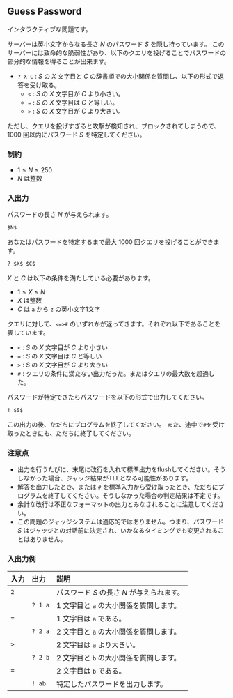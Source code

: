 ## Guess Password

インタラクティブな問題です。

サーバーは英小文字からなる長さ $N$ のパスワード $S$ を隠し持っています。
このサーバーには致命的な脆弱性があり、以下のクエリを投げることでパスワードの部分的な情報を得ることが出来ます。

- `? X C` : $S$ の $X$ 文字目と $C$ の辞書順での大小関係を質問し、以下の形式で返答を受け取る。
    - `<` : $S$ の $X$ 文字目が $C$ より小さい。
    - `=` : $S$ の $X$ 文字目は $C$ と等しい。
    - `>` : $S$ の $X$ 文字目が $C$ より大きい。

ただし、クエリを投げすぎると攻撃が検知され、ブロックされてしまうので、$1000$ 回以内にパスワード $S$ を特定してください。

### 制約

- $1 \le N \le 250$
- $N$ は整数

### 入出力

パスワードの長さ $N$ が与えられます。
```md
$N$
```

あなたはパスワードを特定するまで最大 $1000$ 回クエリを投げることができます。
```md
? $X$ $C$
```
$X$ と $C$ は以下の条件を満たしている必要があります。
- $1 \le X \le N$
- $X$ は整数
- $C$ は `a` から `z` の英小文字1文字

クエリに対して、`<=>#` のいずれかが返ってきます。それぞれ以下であることを表しています。
- `<` : $S$ の $X$ 文字目が $C$ より小さい
- `=` : $S$ の $X$ 文字目は $C$ と等しい
- `>` : $S$ の $X$ 文字目が $C$ より大きい
- `#` : クエリの条件に満たない出力だった。またはクエリの最大数を超過した。

パスワードが特定できたらパスワードを以下の形式で出力してください。
```md
! $S$
```

この出力の後、ただちにプログラムを終了してください。
また、途中で`#`を受け取ったときにも、ただちに終了してください。

### 注意点

- 出力を行うたびに、末尾に改行を入れて標準出力をflushしてください。そうしなかった場合、ジャッジ結果がTLEとなる可能性があります。
- 解答を出力したとき、または `#` を標準入力から受け取ったとき、ただちにプログラムを終了してください。そうしなかった場合の判定結果は不定です。
- 余計な改行は不正なフォーマットの出力とみなされることに注意してください。
- この問題のジャッジシステムは適応的ではありません。つまり、パスワード $S$ はジャッジとの対話前に決定され、いかなるタイミングでも変更されることはありません。

### 入出力例

|入力|出力  |説明                                                                     |
|:---|:-----|:------------------------------------------------------------------------|
|`2` |      |パスワード $S$ の長さ $N$ が与えられます。                                   |
|    |`? 1 a` |$1$ 文字目と `a` の大小関係を質問します。                                   |
|`=` |      |$1$ 文字目は `a` である。                                                   |
|    |`? 2 a` |$2$ 文字目と `a` の大小関係を質問します。                                   |
|`>` |      |$2$ 文字目は `a` より大きい。                                               |
|    |`? 2 b` |$2$ 文字目と `b` の大小関係を質問します。                                   |
|`=` |      |$2$ 文字目は `b` である。                                                   |
|    |`! ab`  |特定したパスワードを出力します。                                         |

